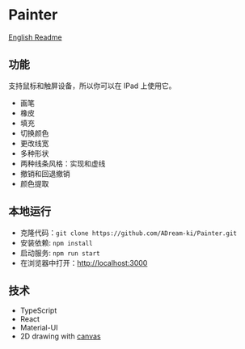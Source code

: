 # Painter

[English Readme](./README.md)

## 功能

支持鼠标和触屏设备，所以你可以在 IPad 上使用它。

- 画笔
- 橡皮
- 填充
- 切换颜色
- 更改线宽
- 多种形状
- 两种线条风格：实现和虚线
- 撤销和回退撤销
- 颜色提取

## 本地运行

- 克隆代码：`git clone https://github.com/ADream-ki/Painter.git`
- 安装依赖: `npm install`
- 启动服务: `npm run start`
- 在浏览器中打开：[http://localhost:3000](http://localhost:3000)

## 技术

- TypeScript
- React
- Material-UI
- 2D drawing with [canvas](https://developer.mozilla.org/en-US/docs/Web/API/Canvas_API)
